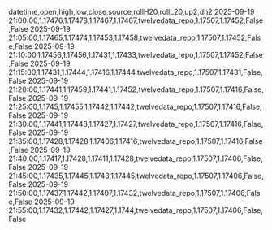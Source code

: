 datetime,open,high,low,close,source,rollH20,rollL20,up2,dn2
2025-09-19 21:00:00,1.17476,1.17478,1.17467,1.17467,twelvedata_repo,1.17507,1.17452,False,False
2025-09-19 21:05:00,1.17465,1.17474,1.17453,1.17458,twelvedata_repo,1.17507,1.17452,False,False
2025-09-19 21:10:00,1.17456,1.17456,1.17431,1.17433,twelvedata_repo,1.17507,1.17452,False,False
2025-09-19 21:15:00,1.17431,1.17444,1.17416,1.17444,twelvedata_repo,1.17507,1.17431,False,False
2025-09-19 21:20:00,1.17441,1.17459,1.17441,1.17452,twelvedata_repo,1.17507,1.17416,False,False
2025-09-19 21:25:00,1.1745,1.17455,1.17442,1.17442,twelvedata_repo,1.17507,1.17416,False,False
2025-09-19 21:30:00,1.17441,1.17448,1.17427,1.17427,twelvedata_repo,1.17507,1.17416,False,False
2025-09-19 21:35:00,1.17428,1.17428,1.17406,1.17416,twelvedata_repo,1.17507,1.17416,False,False
2025-09-19 21:40:00,1.17417,1.17428,1.17411,1.17428,twelvedata_repo,1.17507,1.17406,False,False
2025-09-19 21:45:00,1.17435,1.17445,1.1743,1.17445,twelvedata_repo,1.17507,1.17406,False,False
2025-09-19 21:50:00,1.17437,1.17442,1.17407,1.17432,twelvedata_repo,1.17507,1.17406,False,False
2025-09-19 21:55:00,1.17432,1.17442,1.17427,1.1744,twelvedata_repo,1.17507,1.17406,False,False
